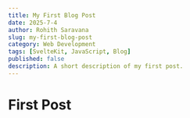 ```yaml
---
title: My First Blog Post
date: 2025-7-4
author: Rohith Saravana
slug: my-first-blog-post
category: Web Development
tags: [SvelteKit, JavaScript, Blog]
published: false
description: A short description of my first post.
---
```


# First Post

